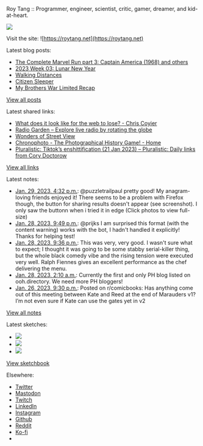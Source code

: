 Roy Tang :: Programmer, engineer, scientist, critic, gamer, dreamer, and kid-at-heart.

![](https://roytang.net/static/img/profile.jpg)

Visit the site: ![https://roytang.net](https://roytang.net)

Latest blog posts:

- [The Complete Marvel Run part 3: Captain America (1968) and others](https://roytang.net/2023/01/marvel-run-3-captain-america-etc/)
- [2023 Week 03: Lunar New Year](https://roytang.net/2023/01/2023-week-03/)
- [Walking Distances](https://roytang.net/2023/01/walking-distances/)
- [Citizen Sleeper](https://roytang.net/2023/01/citizen-sleeper/)
- [My Brothers War Limited Recap](https://roytang.net/2023/01/mtgbro-limited-recap/)

[View all posts](https://roytang.net/blog)

Latest shared links:

- [What does it look like for the web to lose? - Chris Coyier](https://roytang.net/2023/01/14c05c4cd7035127449a6bf265775d3a/)
- [Radio Garden – Explore live radio by rotating the globe](https://roytang.net/2023/01/dc14070c1d8432d6622ce6349a1a6d25/)
- [Wonders of Street View](https://roytang.net/2023/01/94892a066cbc7cf4d2ccf90956e8da32/)
- [Chronophoto - The Photographical History Game! - Home](https://roytang.net/2023/01/400d63e94e2b742804d1231a643321b9/)
- [Pluralistic: Tiktok’s enshittification (21 Jan 2023) – Pluralistic: Daily links from Cory Doctorow](https://roytang.net/2023/01/f9fb15ca0d4cd1867ad1371bef05c95e/)

[View all links](https://roytang.net/links)

Latest notes:

- [Jan. 29, 2023, 4:32 p.m.](https://roytang.net/2023/01/109771562925638875/): @puzzletrailpaul pretty good! My anagram-loving friends enjoyed it! There seems to be a problem with Firefox though, the button for sharing results doesn&#x27;t appear (see screenshot). I only saw the buttonn when i tried it in edge (Click photos to view full-size)
- [Jan. 28, 2023, 9:49 p.m.](https://roytang.net/2023/01/109767149280055955/): @prijks I am surprised this format (with the content warning) works with the bot, I hadn&#x27;t handled it explicitly! Thanks for helping test!
- [Jan. 28, 2023, 9:36 p.m.](https://roytang.net/2023/01/The%20Menu%202022/): This was very, very good. I wasn&#x27;t sure what to expect; I thought it was going to be some stabby serial-killer thing, but the whole black comedy vibe and the rising tension were executed very well. Ralph Fiennes gives an excellent performance as the chef delivering the menu.
- [Jan. 28, 2023, 2:10 a.m.](https://roytang.net/2023/01/0d7159363914f6204f8785c17104090a/): Currently the first and only PH blog listed on ooh.directory. We need more PH bloggers!
- [Jan. 26, 2023, 9:30 p.m.](https://roytang.net/2023/01/10lru92/): Posted on r/comicbooks: Has anything come out of this meeting between Kate and Reed at the end of Marauders v1? I’m not even sure if Kate can use the gates yet in v2

[View all notes](https://roytang.net/notes)

Latest sketches:


- ![](https://roytang.net/media/cache/3c/da/3cda657c471879c3cfa81b898b810cd6.jpg)
- ![](https://roytang.net/media/cache/a2/60/a260eacc913ee7c542024b154923702f.jpg)
- ![](https://roytang.net/media/cache/e0/88/e0888b7f7a1e342aba8cced2a0784cc4.jpg)

[View sketchbook](https://roytang.net/albums/sketchbook)


Elsewhere:

- [Twitter](https://twitter.com/roytang)
- [Mastodon](https://indieweb.social/@roytang)
- [Twitch](https://twitch.tv/twitchyroy)
- [LinkedIn](https://www.linkedin.com/in/roytang)
- [Instagram](https://instagram.com/roytang0400)
- [Github](https://github.com/roytang)
- [Reddit](https://reddit.com/u/hungryroy)
- [Ko-fi](https://ko-fi.com/roytang)
- [](mailto:hello@roytang.net)